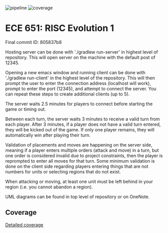 ![pipeline](https://gitlab.oit.duke.edu/ld170/risc-project1/badges/master/pipeline.svg)
![coverage](https://gitlab.oit.duke.edu/ld170/risc-project1/badges/master/coverage.svg?job=test)


ECE 651: RISC Evolution 1
======================================

Final commit ID: 805837b8

Hosting server can be done with './gradlew run-server' in highest level of repository. This will open server on the machine with the default post of 12345.

Opening a new emacs window and running client can be done with './gradlew run-client' in the highest level of the repository. This will then prompt the user to enter the connection address (localhost will work), prompt to enter the port (12345), and attempt to connect the server. You can repeat these steps to create additional clients (up to 5).

The server waits 2.5 minutes for players to connect before starting the game or timing out.

Between each turn, the server waits 3 minutes to receive a valid turn from each player. After 3 minutes, if a player does not have a valid turn entered, they will be kicked out of the game. If only one player remains, they will automatically win after playing their turn.

Validation of placements and moves are happening on the server side, meaning if a player enters multiple orders (attack and move) in a turn, but one order is considered invalid due to project constraints, then the player is reprompted to enter all moves for that turn. Some minimum validation is done on the client side regarding players entering things that are not numbers for units or selecting regions that do not exist.

When attacking or moving, at least one unit must be left behind in your region (i.e. you cannot abandon a region).

UML diagrams can be found in top level of repository or on OneNote.

## Coverage
[Detailed coverage](https://ld170.pages.oit.duke.edu/risc-project1/dashboard.html)


